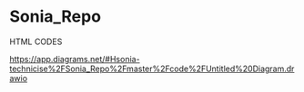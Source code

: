 # Sonia_Repo
HTML CODES

https://app.diagrams.net/#Hsonia-technicise%2FSonia_Repo%2Fmaster%2Fcode%2FUntitled%20Diagram.drawio
